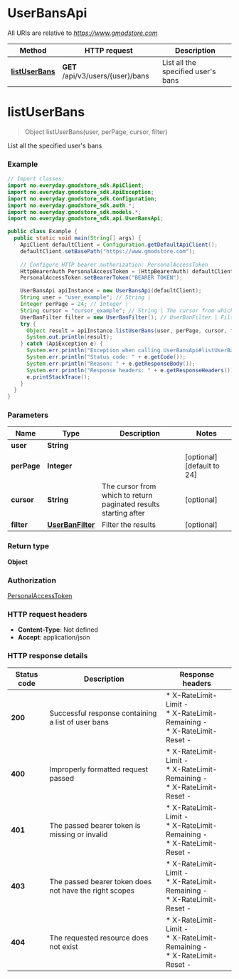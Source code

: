 # UserBansApi

All URIs are relative to *https://www.gmodstore.com*

Method | HTTP request | Description
------------- | ------------- | -------------
[**listUserBans**](UserBansApi.md#listUserBans) | **GET** /api/v3/users/{user}/bans | List all the specified user&#39;s bans


<a name="listUserBans"></a>
# **listUserBans**
> Object listUserBans(user, perPage, cursor, filter)

List all the specified user&#39;s bans

### Example
```java
// Import classes:
import no.everyday.gmodstore_sdk.ApiClient;
import no.everyday.gmodstore_sdk.ApiException;
import no.everyday.gmodstore_sdk.Configuration;
import no.everyday.gmodstore_sdk.auth.*;
import no.everyday.gmodstore_sdk.models.*;
import no.everyday.gmodstore_sdk.api.UserBansApi;

public class Example {
  public static void main(String[] args) {
    ApiClient defaultClient = Configuration.getDefaultApiClient();
    defaultClient.setBasePath("https://www.gmodstore.com");
    
    // Configure HTTP bearer authorization: PersonalAccessToken
    HttpBearerAuth PersonalAccessToken = (HttpBearerAuth) defaultClient.getAuthentication("PersonalAccessToken");
    PersonalAccessToken.setBearerToken("BEARER TOKEN");

    UserBansApi apiInstance = new UserBansApi(defaultClient);
    String user = "user_example"; // String | 
    Integer perPage = 24; // Integer | 
    String cursor = "cursor_example"; // String | The cursor from which to return paginated results starting after
    UserBanFilter filter = new UserBanFilter(); // UserBanFilter | Filter the results
    try {
      Object result = apiInstance.listUserBans(user, perPage, cursor, filter);
      System.out.println(result);
    } catch (ApiException e) {
      System.err.println("Exception when calling UserBansApi#listUserBans");
      System.err.println("Status code: " + e.getCode());
      System.err.println("Reason: " + e.getResponseBody());
      System.err.println("Response headers: " + e.getResponseHeaders());
      e.printStackTrace();
    }
  }
}
```

### Parameters

Name | Type | Description  | Notes
------------- | ------------- | ------------- | -------------
 **user** | **String**|  |
 **perPage** | **Integer**|  | [optional] [default to 24]
 **cursor** | **String**| The cursor from which to return paginated results starting after | [optional]
 **filter** | [**UserBanFilter**](.md)| Filter the results | [optional]

### Return type

**Object**

### Authorization

[PersonalAccessToken](../README.md#PersonalAccessToken)

### HTTP request headers

 - **Content-Type**: Not defined
 - **Accept**: application/json

### HTTP response details
| Status code | Description | Response headers |
|-------------|-------------|------------------|
**200** | Successful response containing a list of user bans |  * X-RateLimit-Limit -  <br>  * X-RateLimit-Remaining -  <br>  * X-RateLimit-Reset -  <br>  |
**400** | Improperly formatted request passed |  * X-RateLimit-Limit -  <br>  * X-RateLimit-Remaining -  <br>  * X-RateLimit-Reset -  <br>  |
**401** | The passed bearer token is missing or invalid |  * X-RateLimit-Limit -  <br>  * X-RateLimit-Remaining -  <br>  * X-RateLimit-Reset -  <br>  |
**403** | The passed bearer token does not have the right scopes |  * X-RateLimit-Limit -  <br>  * X-RateLimit-Remaining -  <br>  * X-RateLimit-Reset -  <br>  |
**404** | The requested resource does not exist |  * X-RateLimit-Limit -  <br>  * X-RateLimit-Remaining -  <br>  * X-RateLimit-Reset -  <br>  |

